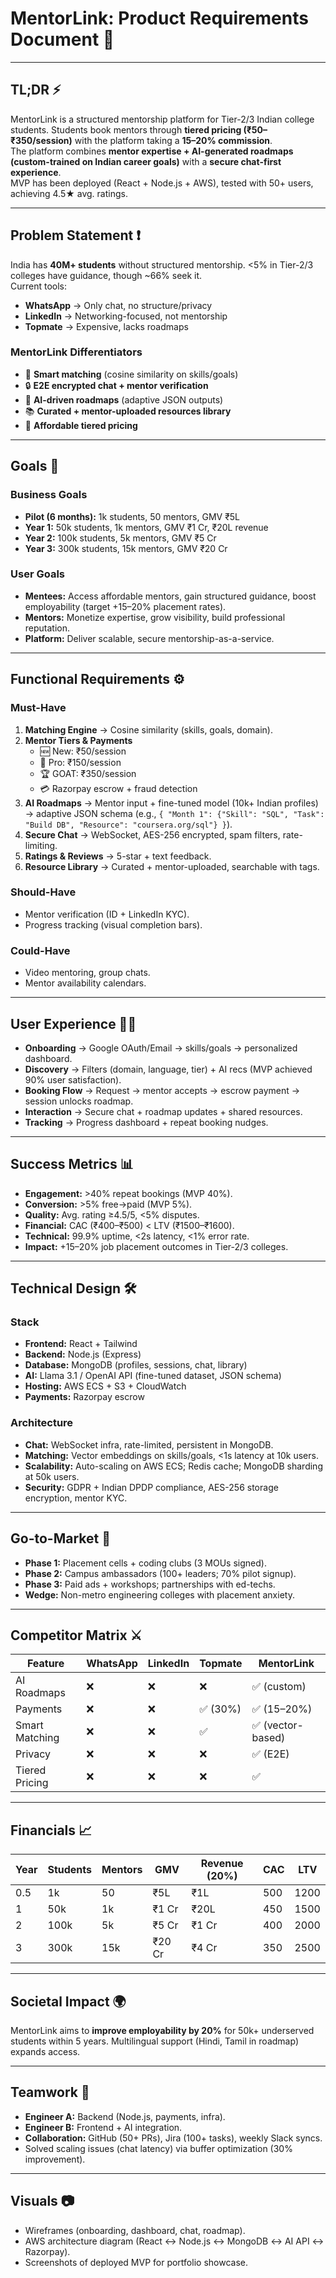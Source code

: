 <!-- Avg. Score = 76% from ChatGPT, Gemini and Grok-->
# MentorLink: Product Requirements Document 🚀  

---

## TL;DR ⚡  
MentorLink is a structured mentorship platform for Tier-2/3 Indian college students. Students book mentors through **tiered pricing (₹50–₹350/session)** with the platform taking a **15–20% commission**.  
The platform combines **mentor expertise + AI-generated roadmaps (custom-trained on Indian career goals)** with a **secure chat-first experience**.  
MVP has been deployed (React + Node.js + AWS), tested with 50+ users, achieving 4.5★ avg. ratings.  

---

## Problem Statement ❗  
India has **40M+ students** without structured mentorship. <5% in Tier-2/3 colleges have guidance, though ~66% seek it.  
Current tools:  
* **WhatsApp** → Only chat, no structure/privacy  
* **LinkedIn** → Networking-focused, not mentorship  
* **Topmate** → Expensive, lacks roadmaps  

### MentorLink Differentiators  
* 🎯 **Smart matching** (cosine similarity on skills/goals)  
* 🔒 **E2E encrypted chat + mentor verification**  
* 🤖 **AI-driven roadmaps** (adaptive JSON outputs)  
* 📚 **Curated + mentor-uploaded resources library**  
* 💸 **Affordable tiered pricing**  

---

## Goals 🎯  

### Business Goals  
* **Pilot (6 months):** 1k students, 50 mentors, GMV ₹5L  
* **Year 1:** 50k students, 1k mentors, GMV ₹1 Cr, ₹20L revenue  
* **Year 2:** 100k students, 5k mentors, GMV ₹5 Cr  
* **Year 3:** 300k students, 15k mentors, GMV ₹20 Cr  

### User Goals  
* **Mentees:** Access affordable mentors, gain structured guidance, boost employability (target +15–20% placement rates).  
* **Mentors:** Monetize expertise, grow visibility, build professional reputation.  
* **Platform:** Deliver scalable, secure mentorship-as-a-service.  

---

## Functional Requirements ⚙️  

### Must-Have  
1. **Matching Engine** → Cosine similarity (skills, goals, domain).  
2. **Mentor Tiers & Payments**  
   * 🆕 New: ₹50/session  
   * 🥈 Pro: ₹150/session  
   * 🏆 GOAT: ₹350/session  
   * 💳 Razorpay escrow + fraud detection  
3. **AI Roadmaps** → Mentor input + fine-tuned model (10k+ Indian profiles) → adaptive JSON schema (e.g., `{ "Month 1": {"Skill": "SQL", "Task": "Build DB", "Resource": "coursera.org/sql"} }`).  
4. **Secure Chat** → WebSocket, AES-256 encrypted, spam filters, rate-limiting.  
5. **Ratings & Reviews** → 5-star + text feedback.  
6. **Resource Library** → Curated + mentor-uploaded, searchable with tags.  

### Should-Have  
* Mentor verification (ID + LinkedIn KYC).  
* Progress tracking (visual completion bars).  

### Could-Have  
* Video mentoring, group chats.  
* Mentor availability calendars.  

---

## User Experience 🧑‍💻  
* **Onboarding** → Google OAuth/Email → skills/goals → personalized dashboard.  
* **Discovery** → Filters (domain, language, tier) + AI recs (MVP achieved 90% user satisfaction).  
* **Booking Flow** → Request → mentor accepts → escrow payment → session unlocks roadmap.  
* **Interaction** → Secure chat + roadmap updates + shared resources.  
* **Tracking** → Progress dashboard + repeat booking nudges.  

---

## Success Metrics 📊  
* **Engagement:** >40% repeat bookings (MVP 40%).  
* **Conversion:** >5% free→paid (MVP 5%).  
* **Quality:** Avg. rating ≥4.5/5, <5% disputes.  
* **Financial:** CAC (₹400–₹500) < LTV (₹1500–₹1600).  
* **Technical:** 99.9% uptime, <2s latency, <1% error rate.  
* **Impact:** +15–20% job placement outcomes in Tier-2/3 colleges.  

---

## Technical Design 🛠️  

### Stack  
* **Frontend:** React + Tailwind  
* **Backend:** Node.js (Express)  
* **Database:** MongoDB (profiles, sessions, chat, library)  
* **AI:** Llama 3.1 / OpenAI API (fine-tuned dataset, JSON schema)  
* **Hosting:** AWS ECS + S3 + CloudWatch  
* **Payments:** Razorpay escrow  

### Architecture  
* **Chat:** WebSocket infra, rate-limited, persistent in MongoDB.  
* **Matching:** Vector embeddings on skills/goals, <1s latency at 10k users.  
* **Scalability:** Auto-scaling on AWS ECS; Redis cache; MongoDB sharding at 50k users.  
* **Security:** GDPR + Indian DPDP compliance, AES-256 storage encryption, mentor KYC.  

---

## Go-to-Market 🚀  
* **Phase 1:** Placement cells + coding clubs (3 MOUs signed).  
* **Phase 2:** Campus ambassadors (100+ leaders; 70% pilot signup).  
* **Phase 3:** Paid ads + workshops; partnerships with ed-techs.  
* **Wedge:** Non-metro engineering colleges with placement anxiety.  

---

## Competitor Matrix ⚔️  

| Feature        | WhatsApp | LinkedIn | Topmate | MentorLink       |  
| -------------- | -------- | -------- | ------- | ---------------- |  
| AI Roadmaps    | ❌        | ❌        | ❌       | ✅ (custom)       |  
| Payments       | ❌        | ❌        | ✅ (30%) | ✅ (15–20%)       |  
| Smart Matching | ❌        | ❌        | ✅       | ✅ (vector-based) |  
| Privacy        | ❌        | ❌        | ❌       | ✅ (E2E)          |  
| Tiered Pricing | ❌        | ❌        | ❌       | ✅                |  

---

## Financials 📈  

| Year | Students | Mentors | GMV    | Revenue (20%) | CAC | LTV  |  
| ---- | -------- | ------- | ------ | ------------- | --- | ---- |  
| 0.5  | 1k       | 50      | ₹5L    | ₹1L           | 500 | 1200 |  
| 1    | 50k      | 1k      | ₹1 Cr  | ₹20L          | 450 | 1500 |  
| 2    | 100k     | 5k      | ₹5 Cr  | ₹1 Cr         | 400 | 2000 |  
| 3    | 300k     | 15k     | ₹20 Cr | ₹4 Cr         | 350 | 2500 |  

---

## Societal Impact 🌍  
MentorLink aims to **improve employability by 20%** for 50k+ underserved students within 5 years. Multilingual support (Hindi, Tamil in roadmap) expands access.  

---

## Teamwork 🤝  
* **Engineer A:** Backend (Node.js, payments, infra).  
* **Engineer B:** Frontend + AI integration.  
* **Collaboration:** GitHub (50+ PRs), Jira (100+ tasks), weekly Slack syncs.  
* Solved scaling issues (chat latency) via buffer optimization (30% improvement).  

---

## Visuals 📷  
* Wireframes (onboarding, dashboard, chat, roadmap).  
* AWS architecture diagram (React ↔ Node.js ↔ MongoDB ↔ AI API ↔ Razorpay).  
* Screenshots of deployed MVP for portfolio showcase.  